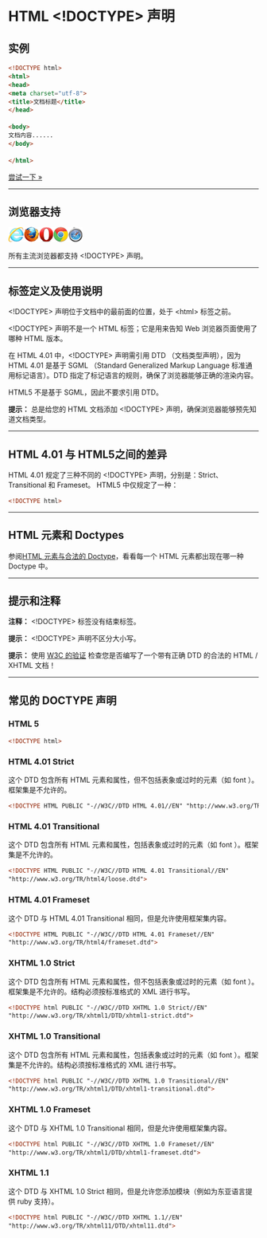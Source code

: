 # HTML &lt;!DOCTYPE&gt; 声明

## 实例

```HTML
<!DOCTYPE html>
<html>
<head>
<meta charset="utf-8">
<title>文档标题</title>
</head>

<body>
文档内容......
</body>

</html>
```

[尝试一下 »](http://www.runoob.com/try/try.php?filename=tryhtml_doctype)

--------

## 浏览器支持

![Internet Explorer](images/compatible_ie.gif)![Firefox](images/compatible_firefox.gif)![Opera](images/compatible_opera.gif)![Google Chrome](images/compatible_chrome.gif)![Safari](images/compatible_safari.gif)

所有主流浏览器都支持 &lt;!DOCTYPE&gt; 声明。

--------

## 标签定义及使用说明

&lt;!DOCTYPE&gt; 声明位于文档中的最前面的位置，处于 &lt;html&gt; 标签之前。

&lt;!DOCTYPE&gt; 声明不是一个 HTML 标签；它是用来告知 Web 浏览器页面使用了哪种 HTML 版本。

在 HTML 4.01 中，&lt;!DOCTYPE&gt; 声明需引用 DTD （文档类型声明），因为 HTML 4.01 是基于 SGML （Standard Generalized Markup Language 标准通用标记语言）。DTD 指定了标记语言的规则，确保了浏览器能够正确的渲染内容。

HTML5 不是基于 SGML，因此不要求引用 DTD。

**提示：** 总是给您的 HTML 文档添加 &lt;!DOCTYPE&gt; 声明，确保浏览器能够预先知道文档类型。

--------

## HTML 4.01 与 HTML5之间的差异

HTML 4.01 规定了三种不同的 &lt;!DOCTYPE&gt; 声明，分别是：Strict、Transitional 和 Frameset。 HTML5 中仅规定了一种：

```HTML
<!DOCTYPE html>
```

--------

## HTML 元素和 Doctypes

参阅[HTML 元素与合法的 Doctype](007_html-elementsdoctypes.md)，看看每一个 HTML 元素都出现在哪一种 Doctype 中。

--------

## 提示和注释

**注释：** &lt;!DOCTYPE&gt; 标签没有结束标签。

**提示：** &lt;!DOCTYPE&gt; 声明不区分大小写。

**提示：** 使用 [W3C 的验证](http://www.runoob.com//validator.w3.org/) 检查您是否编写了一个带有正确 DTD 的合法的 HTML / XHTML 文档！

--------

## 常见的 DOCTYPE 声明

### HTML 5

```HTML
<!DOCTYPE html>
```

### HTML 4.01 Strict

这个 DTD 包含所有 HTML 元素和属性，但不包括表象或过时的元素（如 font ）。框架集是不允许的。

```HTML
<!DOCTYPE HTML PUBLIC "-//W3C//DTD HTML 4.01//EN" "http://www.w3.org/TR/html4/strict.dtd">
```

### HTML 4.01 Transitional

这个 DTD 包含所有 HTML 元素和属性，包括表象或过时的元素（如 font ）。框架集是不允许的。

```HTML
<!DOCTYPE HTML PUBLIC "-//W3C//DTD HTML 4.01 Transitional//EN"
"http://www.w3.org/TR/html4/loose.dtd">
```

### HTML 4.01 Frameset

这个 DTD 与 HTML 4.01 Transitional 相同，但是允许使用框架集内容。

```HTML
<!DOCTYPE HTML PUBLIC "-//W3C//DTD HTML 4.01 Frameset//EN"
"http://www.w3.org/TR/html4/frameset.dtd">
```

### XHTML 1.0 Strict

这个 DTD 包含所有 HTML 元素和属性，但不包括表象或过时的元素（如 font ）。框架集是不允许的。结构必须按标准格式的 XML 进行书写。

```HTML
<!DOCTYPE html PUBLIC "-//W3C//DTD XHTML 1.0 Strict//EN"
"http://www.w3.org/TR/xhtml1/DTD/xhtml1-strict.dtd">
```

### XHTML 1.0 Transitional

这个 DTD 包含所有 HTML 元素和属性，包括表象或过时的元素（如 font ）。框架集是不允许的。结构必须按标准格式的 XML 进行书写。

```HTML
<!DOCTYPE html PUBLIC "-//W3C//DTD XHTML 1.0 Transitional//EN"
"http://www.w3.org/TR/xhtml1/DTD/xhtml1-transitional.dtd">
```

### XHTML 1.0 Frameset

这个 DTD 与 XHTML 1.0 Transitional 相同，但是允许使用框架集内容。

```HTML
<!DOCTYPE html PUBLIC "-//W3C//DTD XHTML 1.0 Frameset//EN"
"http://www.w3.org/TR/xhtml1/DTD/xhtml1-frameset.dtd">
```

### XHTML 1.1

这个 DTD 与 XHTML 1.0 Strict 相同，但是允许您添加模块（例如为东亚语言提供 ruby 支持）。

```HTML
<!DOCTYPE html PUBLIC "-//W3C//DTD XHTML 1.1//EN"
"http://www.w3.org/TR/xhtml11/DTD/xhtml11.dtd">
```
